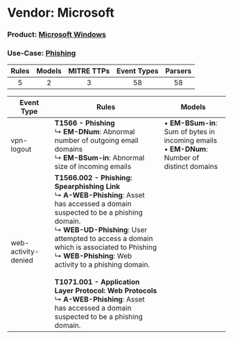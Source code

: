 Vendor: Microsoft
=================
### Product: [Microsoft Windows](../ds_microsoft_microsoft_windows.md)
### Use-Case: [Phishing](../../../../UseCases/uc_phishing.md)

| Rules | Models | MITRE TTPs | Event Types | Parsers |
|:-----:|:------:|:----------:|:-----------:|:-------:|
|   5   |   2    |     3      |     58      |   58    |

| Event Type          | Rules                                                                                                                                                                                                                                                                                                                                                                                                                                                                     | Models                                                                                                 |
| ------------------- | ------------------------------------------------------------------------------------------------------------------------------------------------------------------------------------------------------------------------------------------------------------------------------------------------------------------------------------------------------------------------------------------------------------------------------------------------------------------------- | ------------------------------------------------------------------------------------------------------ |
| vpn-logout          | <b>T1566 - Phishing</b><br> ↳ <b>EM-DNum</b>: Abnormal number of outgoing email domains<br> ↳ <b>EM-BSum-in</b>: Abnormal size of incoming emails                                                                                                                                                                                                                                                                                                                         |  • <b>EM-BSum-in</b>: Sum of bytes in incoming emails<br> • <b>EM-DNum</b>: Number of distinct domains |
| web-activity-denied | <b>T1566.002 - Phishing: Spearphishing Link</b><br> ↳ <b>A-WEB-Phishing</b>: Asset has accessed a domain suspected to be a phishing domain.<br> ↳ <b>WEB-UD-Phishing</b>: User attempted to access a domain which is associated to Phishing<br> ↳ <b>WEB-Phishing</b>: Web activity to a phishing domain.<br><br><b>T1071.001 - Application Layer Protocol: Web Protocols</b><br> ↳ <b>A-WEB-Phishing</b>: Asset has accessed a domain suspected to be a phishing domain. |                                                                                                        |